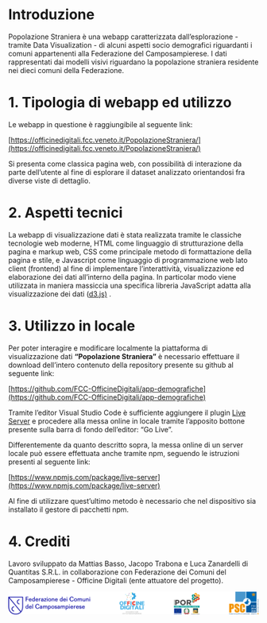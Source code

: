 # Introduzione

Popolazione Straniera è una webapp caratterizzata dall’esplorazione - tramite Data Visualization - di alcuni aspetti socio demografici riguardanti i comuni appartenenti alla Federazione del Camposampierese. I dati rappresentati dai modelli visivi riguardano la popolazione straniera residente nei dieci comuni della Federazione.

# 1. Tipologia di webapp ed utilizzo

Le webapp in questione è raggiungibile al seguente link:

[https://officinedigitali.fcc.veneto.it/PopolazioneStraniera/](https://officinedigitali.fcc.veneto.it/PopolazioneStraniera/)

Si presenta come classica pagina web, con possibilità di interazione da parte dell’utente al fine di esplorare il dataset analizzato orientandosi fra diverse viste di dettaglio.

# 2. Aspetti tecnici

La webapp di visualizzazione dati è stata realizzata tramite le classiche tecnologie web moderne, HTML come linguaggio di strutturazione della pagina e markup web, CSS come principale metodo di formattazione della pagina e stile, e Javascript come linguaggio di programmazione web lato client (frontend) al fine di implementare l’interattività, visualizzazione ed elaborazione dei dati all’interno della pagina. In particolar modo viene utilizzata in maniera massiccia una specifica libreria JavaScript adatta alla visualizzazione dei dati ([d3.js)](https://d3js.org/) .

# 3. Utilizzo in locale

Per poter interagire e modificare localmente la piattaforma di visualizzazione dati **“Popolazione Straniera”** è necessario effettuare il download dell’intero contenuto della repository presente su github al seguente link:

[https://github.com/FCC-OfficineDigitali/app-demografiche](https://github.com/FCC-OfficineDigitali/app-demografiche)

Tramite l’editor Visual Studio Code è sufficiente aggiungere il plugin [Live Server](https://marketplace.visualstudio.com/items?itemName=ritwickdey.LiveServer) e procedere alla messa online in locale tramite l’apposito bottone presente sulla barra di fondo dell’editor: “Go Live”.

Differentemente da quanto descritto sopra, la messa online di un server locale può essere effettuata anche tramite npm, seguendo le istruzioni presenti al seguente link:

[https://www.npmjs.com/package/live-server](https://www.npmjs.com/package/live-server)

Al fine di utilizzare quest’ultimo metodo è necessario che nel dispositivo sia installato il gestore di pacchetti npm.

# 4. Crediti

Lavoro sviluppato da Mattias Basso, Jacopo Trabona e Luca Zanardelli di Quantitas S.R.L. in collaborazione con Federazione dei Comuni del Camposampierese - Officine Digitali (ente attuatore del progetto).

![Loghi](credits.png)
